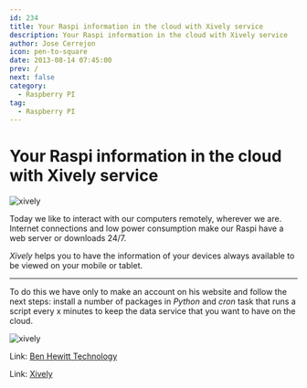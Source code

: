 ```yaml
---
id: 234
title: Your Raspi information in the cloud with Xively service
description: Your Raspi information in the cloud with Xively service
author: Jose Cerrejon
icon: pen-to-square
date: 2013-08-14 07:45:00
prev: /
next: false
category:
  - Raspberry PI
tag:
  - Raspberry PI
---
```


# Your Raspi information in the cloud with Xively service

![xively](/images/2013/08/xively1.jpg)

Today we like to interact with our computers remotely, wherever we are. Internet connections and low power consumption make our Raspi have a web server or downloads 24/7.

*Xively* helps you to have the information of your devices always available to be viewed on your mobile or tablet.
- - -
To do this we have only to make an account on his website and follow the next steps: install a number of packages in *Python* and *cron* task that runs a script every x minutes to keep the data service that you want to have on the cloud.

![xively](/images/2013/08/xively2.jpg)

Link: [Ben Hewitt Technology](https://sites.google.com/site/benhewitttechnology/raspberry-pi-with-xivley)

Link: [Xively](https://xively.com)